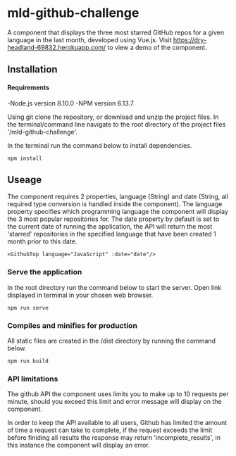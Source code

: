 # mld-github-challenge
A component that displays the three most starred GitHub repos for a given language in the last month, developed using Vue.js.
Visit https://dry-headland-69832.herokuapp.com/ to view a demo of the component.

## Installation
#### Requirements
-Node.js version 8.10.0
-NPM version 6.13.7

Using git clone the repository, or download and unzip the project files.
In the terminal/command line navigate to the root directory of the project files '/mld-github-challenge'.

In the terminal run the command below to install dependencies.

```
npm install
```

## Useage

The component requires 2 properties, language (String) and date (String, all required type conversion is handled inside the component). The language property specifies which programming language the component will display the 3 most popular repositories for. The date property by default is set to the current date of running the application, the API will return the most 'starred' repositories in the specified language that have been created 1 month prior to this date.

````
<GithubTop language="JavaScript" :date="date"/>
````

### Serve the application

In the root directory run the command below to start the server.
Open link displayed in terminal in your chosen web browser.
```
npm run serve
```

### Compiles and minifies for production

All static files are created in the /dist directory by running the command below.

```
npm run build
```

### API limitations

The github API the component uses limits you to make up to 10 requests per minute, should you exceed this limit and error message will display on the component.

In order to keep the API available to all users, Github has limited the amount of time a request can take to complete, if the request exceeds the limit before finiding all results the response may return 'incomplete_results', in this instance the component will display an error.
